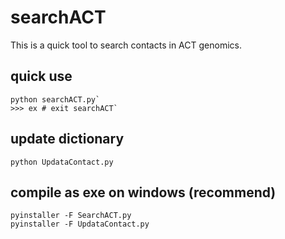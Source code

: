# searchACT
This is a quick tool to search contacts in ACT genomics.

## quick use
```
python searchACT.py`
>>> ex # exit searchACT`
```

## update dictionary
```
python UpdataContact.py
```

## compile as exe on windows (recommend)
```
pyinstaller -F SearchACT.py
pyinstaller -F UpdataContact.py
```